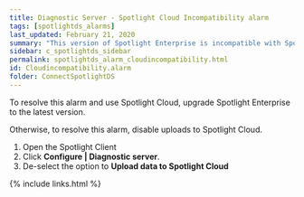 ```yaml
---
title: ﻿Diagnostic Server - Spotlight Cloud Incompatibility alarm
tags: [spotlightds_alarms]
last_updated: February 21, 2020
summary: "This version of Spotlight Enterprise is incompatible with Spotlight Cloud."
sidebar: c_spotlightds_sidebar
permalink: spotlightds_alarm_cloudincompatibility.html
id: Cloudincompatibility.alarm
folder: ConnectSpotlightDS
---
```



To resolve this alarm and use Spotlight Cloud, upgrade Spotlight Enterprise to the latest version.

Otherwise, to resolve this alarm, disable uploads to Spotlight Cloud. 

1. Open the Spotlight Client
1. Click **Configure \| Diagnostic server**.
3. De-select the option to **Upload data to Spotlight Cloud**

{% include links.html %}
